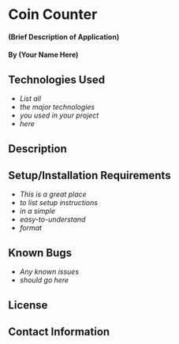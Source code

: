 # Coin Counter

#### (Brief Description of Application)

#### By (Your Name Here)

## Technologies Used

- _List all_
- _the major technologies_
- _you used in your project_
- _here_

## Description

## Setup/Installation Requirements

- _This is a great place_
- _to list setup instructions_
- _in a simple_
- _easy-to-understand_
- _format_

## Known Bugs

- _Any known issues_
- _should go here_

## License

## Contact Information
